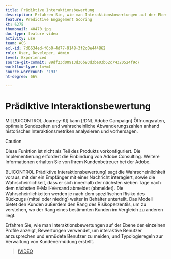 ```yaml
---
title: Prädiktive Interaktionsbewertung
description: Erfahren Sie, wie man Interaktionsbewertungen auf der Ebene der einzelnen Profile anzeigt, Bewertungen verwendet, um interaktive Benutzer anzusprechen und ermüdete Benutzer zu meiden, und Typologieregeln zur Verwaltung von Kundenermüdung erstellt.
feature: Predictive Engagement Scoring
kt: 6275
thumbnail: 40470.jpg
doc-type: feature video
activity: use
team: ACS
exl-id: 7d6634ed-f6b0-4d77-9148-3f2c0e444862
role: User, Developer, Admin
level: Experienced
source-git-commit: 89df23d00913d36b93d3be03b62c74320524f9c7
workflow-type: tm+mt
source-wordcount: '193'
ht-degree: 66%

---
```


# Prädiktive Interaktionsbewertung

Mit [!UICONTROL Journey-KI] kann [!DNL Adobe Campaign] Öffnungsraten, optimale Sendezeiten und wahrscheinliche Abwanderungszahlen anhand historischer Interaktionsmetriken analysieren und vorhersagen.

>[!CAUTION]
>Diese Funktion ist nicht als Teil des Produkts vorkonfiguriert. Die Implementierung erfordert die Einbindung von Adobe Consulting. Weitere Informationen erhalten Sie von Ihrem Kundenbetreuer bei der Adobe.

[!UICONTROL Prädiktive Interaktionsbewertung] sagt die Wahrscheinlichkeit voraus, mit der ein Empfänger mit einer Nachricht interagiert, sowie die Wahrscheinlichkeit, dass er sich innerhalb der nächsten sieben Tage nach dem nächsten E-Mail-Versand abmeldet (abmeldet). Die Wahrscheinlichkeiten werden je nach dem spezifischen Risiko des Rückzugs (mittel oder niedrig) weiter in Behälter unterteilt. Das Modell bietet den Kunden außerdem den Rang des Risikoperzentils, um zu verstehen, wo der Rang eines bestimmten Kunden im Vergleich zu anderen liegt.

Erfahren Sie, wie man Interaktionsbewertungen auf der Ebene der einzelnen Profile anzeigt, Bewertungen verwendet, um interaktive Benutzer anzusprechen und ermüdete Benutzer zu meiden, und Typologieregeln zur Verwaltung von Kundenermüdung erstellt.

>[!VIDEO](https://video.tv.adobe.com/v/40470?quality=12&learn=on)
